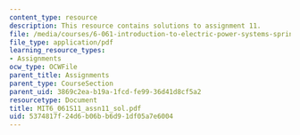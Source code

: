 ```yaml
---
content_type: resource
description: This resource contains solutions to assignment 11.
file: /media/courses/6-061-introduction-to-electric-power-systems-spring-2011/5374817f24d6b06bb6d91df05a7e6004_MIT6_061S11_assn11_sol.pdf
file_type: application/pdf
learning_resource_types:
- Assignments
ocw_type: OCWFile
parent_title: Assignments
parent_type: CourseSection
parent_uid: 3869c2ea-b19a-1fcd-fe99-36d41d8cf5a2
resourcetype: Document
title: MIT6_061S11_assn11_sol.pdf
uid: 5374817f-24d6-b06b-b6d9-1df05a7e6004
---
```

